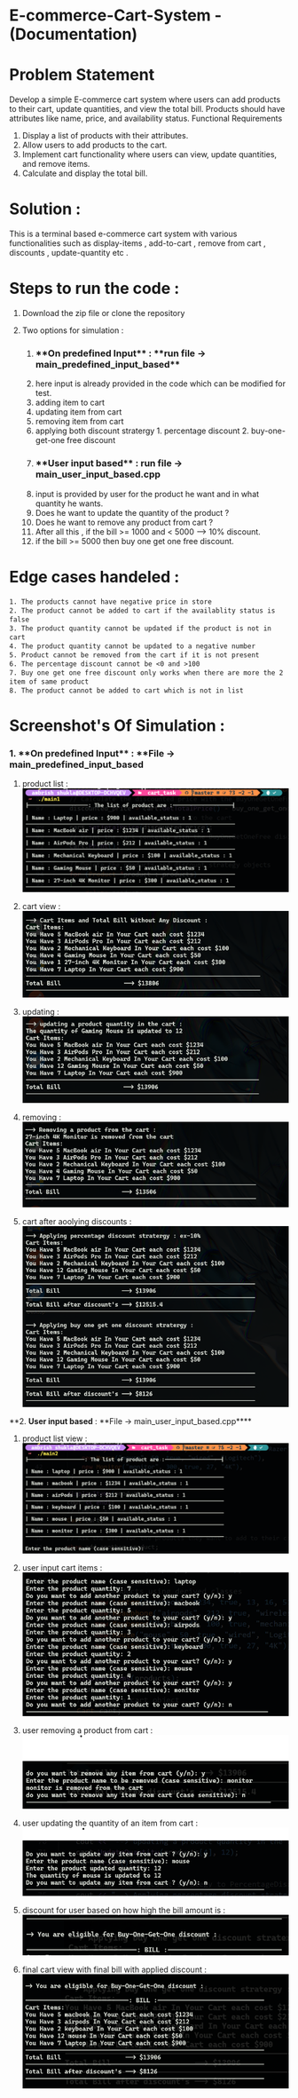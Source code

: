 # E-commerce-Cart-System - (Documentation)

# Problem Statement

Develop a simple E-commerce cart system where users can add products to their cart, update quantities, and view the total bill. Products
should have attributes like name, price, and availability status.
Functional Requirements

1. Display a list of products with their attributes.
2. Allow users to add products to the cart.
3. Implement cart functionality where users can view, update quantities, and remove items.
4. Calculate and display the total bill.

# Solution :

This is a terminal based e-commerce cart system with various functionalities such as display-items , add-to-cart , remove from cart , discounts , update-quantity etc .

# Steps to run the code :

1. Download the zip file or clone the repository
2. Two options for simulation :

   1. <h3>**On predefined Input** : **run file -> main_predefined_input_based**</h3>
   
      <li>here input is already provided in the code which can be modified for test.</li>
      <li>adding item to cart</li>
      <li>updating item from cart</li>
      <li>removing item from cart</li>
      <li>applying both discount stratergy 1. percentage discount 2. buy-one-get-one free discount</li>
     
   2. <h3>**User input based** : run file -> main_user_input_based.cpp</h3>
   
      <li> input is provided by user for the product he want and in what quantity he wants.</li>
      <li> Does he want to update the quantity of the product ?</li>
      <li> Does he want to remove any product from cart ?</li>
      <li> After all this , if the bill >= 1000 and < 5000 --> 10% discount.</li>
      <li> if the bill >= 5000 then buy one get one free discount.</li>

# Edge cases handeled :

    1. The products cannot have negative price in store
    2. The product cannot be added to cart if the availablity status is false
    3. The product quantity cannot be updated if the product is not in cart
    4. The product quantity cannot be updated to a negative number
    5. Product cannot be removed from the cart if it is not present
    6. The percentage discount cannot be <0 and >100
    7. Buy one get one free discount only works when there are more the 2 item of same product
    8. The product cannot be added to cart which is not in list

# Screenshot's Of Simulation :

<h3>1. **On predefined Input** : **File -> main_predefined_input_based</h3>

1.  product list :
    ![Alt text](<images/product list 1.png>)

2.  cart view :
    ![Alt text](<images/total 1.png>)

3.  updating :
    ![Alt text](images/updating.png)

4.  removing :
    ![Alt text](images/removing.png)

5.  cart after aoolying discounts :
    ![Alt text](images/discounts.png)

**2. **User input based** : **File -> main_user_input_based.cpp\*\*\*\*

1.  product list view :
    ![Alt text](<images 2/product list 1.png>)

2.  user input cart items :
    ![Alt text](<images 2/user input cart.png>)

3.  user removing a product from cart :
    ![Alt text](<images 2/removing.png>)

4.  user updating the quantity of an item from cart :
    ![Alt text](<images 2/updating .png>)

5.  discount for user based on how high the bill amount is :
    ![Alt text](<images 2/discount.png>)

6.  final cart view with final bill with applied discount :
    ![Alt text](<images 2/final bill and cart view.png>)
